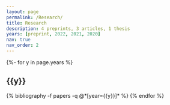 ```yaml
---
layout: page
permalink: /Research/
title: Research
description: 4 preprints, 3 articles, 1 thesis
years: [preprint, 2022, 2021, 2020]
nav: true
nav_order: 2
---
```

<!-- _pages/publications.md -->
<div class="publications">

{%- for y in page.years %}
  <h2 class="year">{{y}}</h2>
  {% bibliography -f papers -q @*[year={{y}}]* %}
{% endfor %}

</div>
